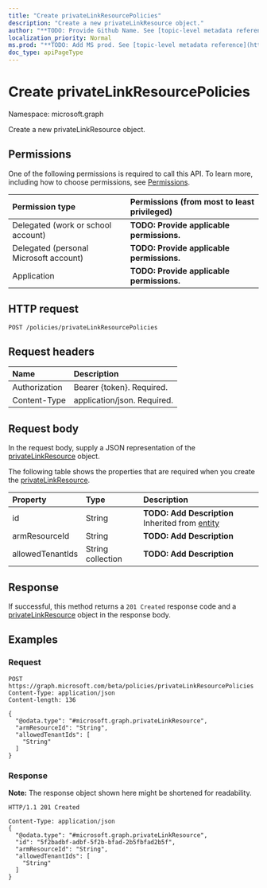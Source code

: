 ```yaml
---
title: "Create privateLinkResourcePolicies"
description: "Create a new privateLinkResource object."
author: "**TODO: Provide Github Name. See [topic-level metadata reference](https://msgo.azurewebsites.net/add/document/guidelines/metadata.html#topic-level-metadata)**"
localization_priority: Normal
ms.prod: "**TODO: Add MS prod. See [topic-level metadata reference](https://msgo.azurewebsites.net/add/document/guidelines/metadata.html#topic-level-metadata)**"
doc_type: apiPageType
---
```


# Create privateLinkResourcePolicies
Namespace: microsoft.graph

Create a new privateLinkResource object.

## Permissions
One of the following permissions is required to call this API. To learn more, including how to choose permissions, see [Permissions](/graph/permissions-reference).

|Permission type|Permissions (from most to least privileged)|
|:---|:---|
|Delegated (work or school account)|**TODO: Provide applicable permissions.**|
|Delegated (personal Microsoft account)|**TODO: Provide applicable permissions.**|
|Application|**TODO: Provide applicable permissions.**|

## HTTP request

<!-- {
  "blockType": "ignored"
}
-->
``` http
POST /policies/privateLinkResourcePolicies
```

## Request headers
|Name|Description|
|:---|:---|
|Authorization|Bearer {token}. Required.|
|Content-Type|application/json. Required.|

## Request body
In the request body, supply a JSON representation of the [privateLinkResource](../resources/privatelinkresource.md) object.

The following table shows the properties that are required when you create the [privateLinkResource](../resources/privatelinkresource.md).

|Property|Type|Description|
|:---|:---|:---|
|id|String|**TODO: Add Description** Inherited from [entity](../resources/entity.md)|
|armResourceId|String|**TODO: Add Description**|
|allowedTenantIds|String collection|**TODO: Add Description**|



## Response

If successful, this method returns a `201 Created` response code and a [privateLinkResource](../resources/privatelinkresource.md) object in the response body.

## Examples

### Request
<!-- {
  "blockType": "request",
  "name": "create_privatelinkresource_from_"
}
-->
``` http
POST https://graph.microsoft.com/beta/policies/privateLinkResourcePolicies
Content-Type: application/json
Content-length: 136

{
  "@odata.type": "#microsoft.graph.privateLinkResource",
  "armResourceId": "String",
  "allowedTenantIds": [
    "String"
  ]
}
```


### Response
**Note:** The response object shown here might be shortened for readability.
<!-- {
  "blockType": "response",
  "truncated": true,
  "@odata.type": "microsoft.graph.privateLinkResource"
}
-->
``` http
HTTP/1.1 201 Created

Content-Type: application/json
{
  "@odata.type": "#microsoft.graph.privateLinkResource",
  "id": "5f2badbf-adbf-5f2b-bfad-2b5fbfad2b5f",
  "armResourceId": "String",
  "allowedTenantIds": [
    "String"
  ]
}
```

